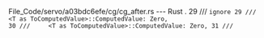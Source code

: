 File_Code/servo/a03bdc6efe/cg/cg_after.rs --- Rust
 .                                                                                                                                                           29 /// ```ignore
29 ///     <T as ToComputedValue>::ComputedValue: Zero,                                                                                                      30 ///     <T as ToComputedValue>::ComputedValue: Zero,
                                                                                                                                                             31 /// ```

